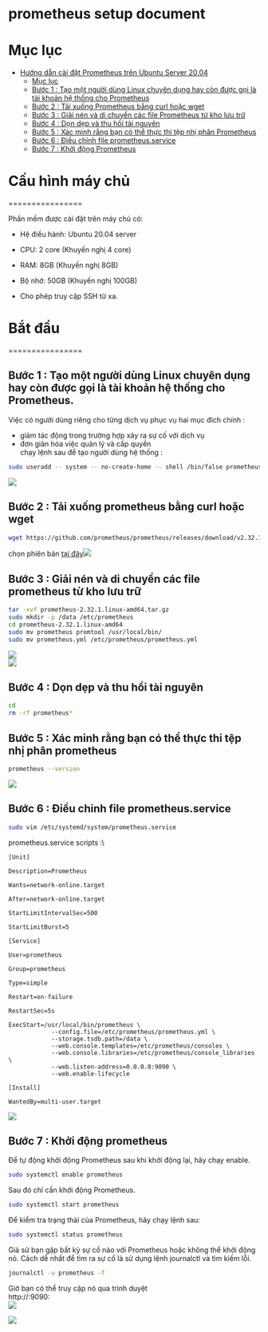 # prometheus setup document

# Mục lục

- [Hướng dẫn cài đặt Prometheus trên Ubuntu Server 20.04](#hướng-dẫn-cài-đặt-prometheus-trên-ubuntu-server-2004)
  - [Mục lục](#mục-lục)  
  - [Bước 1 : Tạo một người dùng Linux chuyên dụng hay còn được gọi là tài khoản hệ thống cho Prometheus](#bước-1--tạo-một-người-dùng-linux-chuyên-dụng-hay-còn-được-gọi-là-tài-khoản-hệ-thống-cho-prometheus)
  - [Bước 2 : Tải xuống Prometheus bằng curl hoặc wget](#bước-2--tải-xuống-prometheus-bằng-curl-hoặc-wget)
  - [Bước 3 : Giải nén và di chuyển các file Prometheus từ kho lưu trữ](#bước-3--giải-nén-và-di-chuyển-các-file-prometheus-từ-kho-lưu-trữ)
  - [Bước 4 : Dọn dẹp và thu hồi tài nguyên](#bước-4--dọn-dẹp-và-thu-hồi-tài-nguyên)
  - [Bước 5 : Xác minh rằng bạn có thể thực thi tệp nhị phân Prometheus](#bước-5--xác-minh-rằng-bạn-có-thể-thực-thi-tệp-nhị-phân-prometheus)
  - [Bước 6 : Điều chỉnh file prometheus.service](#bước-6--điều-chỉnh-file-prometheusservice)
  - [Bước 7 : Khởi động Prometheus](#bước-7--khởi-động-prometheus)

# Cấu hình máy chủ
================

Phần mềm được cài đặt trên máy chủ có:

-   Hệ điều hành: Ubuntu 20.04 server

-   CPU: 2 core (Khuyến nghị 4 core)

-   RAM: 8GB  (Khuyến nghị 8GB)

-   Bộ nhớ: 50GB (Khuyến nghị 100GB)

-   Cho phép truy cập SSH từ xa.

# Bắt đầu
================

## Bước 1 : Tạo một người dùng Linux chuyên dụng hay còn được gọi là tài khoản hệ thống cho Prometheus.
Việc có người dùng riêng cho từng dịch vụ phục vụ hai mục đích chính :
- giảm tác động trong trường hợp xảy ra sự cố với dịch vụ
- đơn giản hóa việc quản lý và cấp quyền\
chạy lệnh sau để tạo người dùng hệ thống :
```sh
sudo useradd -- system -- no-create-home -- shell /bin/false prometheus
```
![](https://lh7-us.googleusercontent.com/docsz/AD_4nXcYs5A4TRpH7fUv-aRH7YNJRKjTEWvlXaDEskcfoPUVLj3jrzF_Ca8JENE1bAAorKPl5INsVzOevvnfNZYdklcVIM3qPk9jdrkp8VdH3gx_02Gh-Dlktjcg91I9UAB9BblqlIxmqungBJdG54B9iLF-lNdK?key=GNGwM7x8FcjuZoSehwKGXg)

## Bước 2 : Tải xuống prometheus bằng curl hoặc wget

```sh
wget https://github.com/prometheus/prometheus/releases/download/v2.32.1/prometheus-2.32.1.linux-amd64.tar.gz
```
chọn phiên bản [tại đây](https://prometheus.io/download/)![](https://lh7-us.googleusercontent.com/docsz/AD_4nXcY-rqYr_99aXEmyxpsRG6pO_IrrPwc0k-bMR2iq4vGxplTAdXdbcLdhfyn7uPuzGXgtIsJatTOSxmmRxD_0VH3dXo7e6MB3-KbQoIL6ChKXSG2Pi8KL2d_WOc7lBKemJHpvhk7ILbKMy38N7m_u8yp7JMt?key=GNGwM7x8FcjuZoSehwKGXg)

## Bước 3 : Giải nén và di chuyển các file prometheus từ kho lưu trữ
```sh
tar -xvf prometheus-2.32.1.linux-amd64.tar.gz
sudo mkdir -p /data /etc/prometheus
cd prometheus-2.32.1.linux-amd64
sudo mv prometheus promtool /usr/local/bin/
sudo mv prometheus.yml /etc/prometheus/prometheus.yml
```
![](https://lh7-us.googleusercontent.com/docsz/AD_4nXeU8D1hTsP6G5Ix4KRC4pH2KqxLIyydrOGv27Bu8NFB6Odl9fhKoxdv1CFeJdKarlsLxCe2jbBSG1SJxY0M6_Epnapl6b5n76zwAjqW6jgp5siaIx8tkyc9-32R8JIT_CRb7nuLNkiOoULzwtFLlkG5OSUx?key=GNGwM7x8FcjuZoSehwKGXg)\
![](https://lh7-us.googleusercontent.com/docsz/AD_4nXf0Kw7LTmsKdWwYseHQfIUNQiLyfuR2Ba3FypAh6vbNMdIDpSY8CRFSVen9bwdNinfN8L-7EEYl0XUp1cnzT8RKd5yvWaoqSNpBbAdqM0GqhIDfKMXqq1wtySIwOOfE7QckKVX13uCZYAqRyXtSddLb1VM?key=GNGwM7x8FcjuZoSehwKGXg)

## Bước 4 : Dọn dẹp và thu hồi tài nguyên
```sh
cd
rm -rf prometheus*
```

## Bước 5 : Xác minh rằng bạn có thể thực thi tệp nhị phân prometheus 
```sh
prometheus --version
```
![](https://lh7-us.googleusercontent.com/docsz/AD_4nXebIQ4TrIKiqIj5U-fhfR2rpnIdx7Nu9GQwGQFkiudfjzJFNFBtxsK1jBj8sRkR4-KiHetBOrr1FBN6HxUZEbuRZWCDEiSxE-H3edkPUeomcujNDbS70mbcXflPcBDBCuu4MCnNUp-2ifXOUdpBBr5e2Y2f?key=GNGwM7x8FcjuZoSehwKGXg)

## Bước 6 : Điều chỉnh file prometheus.service
```sh
sudo vim /etc/systemd/system/prometheus.service
```
prometheus.service scripts :\
```service
[Unit]

Description=Prometheus

Wants=network-online.target

After=network-online.target

StartLimitIntervalSec=500

StartLimitBurst=5

[Service]

User=prometheus

Group=prometheus

Type=simple

Restart=on-failure

RestartSec=5s

ExecStart=/usr/local/bin/prometheus \
			--config.file=/etc/prometheus/prometheus.yml \
			--storage.tsdb.path=/data \
			--web.console.templates=/etc/prometheus/consoles \
			--web.console.libraries=/etc/prometheus/console_libraries \
			--web.listen-address=0.0.0.0:9090 \
			--web.enable-lifecycle

[Install]

WantedBy=multi-user.target
```
![](https://lh7-us.googleusercontent.com/docsz/AD_4nXdj1KBgKHiGxuVUtM1z5gbVdWJktpFyrdD_Z1yxbRp9HJUgplI9BJNWVYe2qRKrvHOLJizA1SXC5qX_psan-GZncXOCtT0ucqkmuZQ3WH847vKLnAnsVISJ7Tu0AXMe6VslV7bEqoViPZn6BO1f2Ps1ELc-?key=GNGwM7x8FcjuZoSehwKGXg)

## Bước 7 : Khởi động prometheus 
Để tự động khởi động Prometheus sau khi khởi động lại, hãy chạy enable.
```sh
sudo systemctl enable prometheus
```
Sau đó chỉ cần khởi động Prometheus.
```sh
sudo systemctl start prometheus
```
Để kiểm tra trạng thái của Prometheus, hãy chạy lệnh sau:
```sh
sudo systemctl status prometheus
```
Giả sử bạn gặp bất kỳ sự cố nào với Prometheus hoặc không thể khởi động nó. Cách dễ nhất để tìm ra sự cố là sử dụng lệnh journalctl và tìm kiếm lỗi.
```sh
journalctl -u prometheus -f
```
Giờ bạn có thể truy cập nó qua trình duyệt\
http://<ip>:9090:\
![](https://lh7-us.googleusercontent.com/docsz/AD_4nXeNAg5m0o8vwtTORzABHHBpy1a0cQco15feIGjpvX3I5XLaCpQlB9DU-djSXgY2IAggIsXbFAYR6gy4LQU7EoEfihQsJnFbAA2x_H4u-boKYAETzcFRXOTnjEzP_qdTD4f0vLZ8OavkaK76CWXun6nkrmwQ?key=GNGwM7x8FcjuZoSehwKGXg)

![](https://lh7-us.googleusercontent.com/docsz/AD_4nXeTbN4Zm9sczgptO7BiY26Ec9sIrb2_KKdXUQ7zYh_pHbmWt0nSfHdoIS_Dc5NbgVC4qkdKOA71Xbvt9VJ6n_GB235FStn0eCALqlu2E6zQ02so4WsgWYC_0CS-RTPkOZ6gVTeUV__TuiyOlottA3AW6QY?key=GNGwM7x8FcjuZoSehwKGXg)

